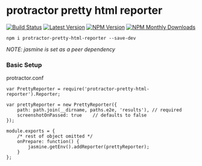 # protractor pretty html reporter
[![Build Status](https://travis-ci.org/stuisme/protractor-pretty-html-reporter.svg?branch=master)](https://travis-ci.org/stuisme/protractor-pretty-html-reporter)
[![Latest Version](https://img.shields.io/github/tag/stuisme/protractor-pretty-html-reporter.svg)](https://github.com/stuisme/protractor-pretty-html-reporter)
[![NPM Version](https://img.shields.io/npm/v/protractor-pretty-html-reporter.svg)](https://npmjs.org/package/protractor-pretty-html-reporter)
[![NPM Monthly Downloads](https://img.shields.io/npm/dm/protractor-pretty-html-reporter.svg)](https://npmjs.org/package/protractor-pretty-html-reporter)

```
npm i protractor-pretty-html-reporter --save-dev
```
_NOTE: jasmine is set as a peer dependency_

### Basic Setup

protractor.conf
```
var PrettyReporter = require('protractor-pretty-html-reporter').Reporter;

var prettyReporter = new PrettyReporter({
    path: path.join(__dirname, paths.e2e, 'results'), // required
    screenshotOnPassed: true    // defaults to false
});

module.exports = {
    /* rest of object omitted */
    onPrepare: function() {
        jasmine.getEnv().addReporter(prettyReporter);
    }
};
```